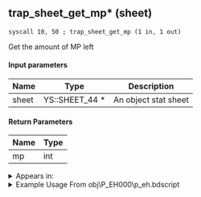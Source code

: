 ## trap_sheet_get_mp* (sheet)

`syscall 10, 50 ; trap_sheet_get_mp (1 in, 1 out)`

Get the amount of MP left

#### Input parameters
| Name | Type | Description
|------|------|------------
| sheet   | YS::SHEET_44 *   | An object stat sheet


#### Return Parameters
| Name | Type
|------|-----
| mp   | int   


<details>
	<summary>Appears in:</summary>
| filename | Entity (obj)
|----------|-------------
| obj\P_EH000\p_eh.bdscript       | ((P) Riku)          
| obj\P_EH000_LAST\p_eh.bdscript       | ((P) Riku (final battle))          

</details>

<details>
	<summary>Example Usage From obj\P_EH000\p_eh.bdscript</summary>
```plaintext
L327:
 popToSp 0
 pushFromPWp W0
 syscall 1, 84 ; trap_obj_sheet (1 in, 1 out)
 syscall 10, 50 ; trap_sheet_get_mp (1 in, 1 out)
 popToSp 4
 pushFromPWp W0
 pushImm 1
 syscall 1, 54 ; method_obj_reset_collision (2 in, 0 out)
 pushFromPWp W0
 pushImm 2
 syscall 1, 54 ; method_obj_reset_collision (2 in, 0 out)
 pushFromFSp 0
 gosub 4, L465
 jz L438
 pushFromFSp 4
 pushFromPWp W0
 fetchValue 32
 sub 
 msbi 
 dup 
 jz L378
 pushFromPWp W0
 fetchValue 20
 pushImmf 0
 subf 
 supzf 
 eqzv
```
</details>

